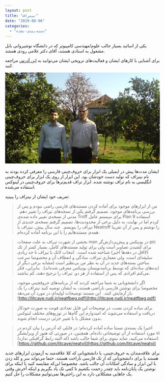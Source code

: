 ```yaml
---
layout: post
title: "نیتراف"
date: "2019-08-06"
categories: 
  - "دسته‌بندی-نشده"
---
```


یکی از اساتید بسیار جالب علوم/مهندسی کامپیوتر که در دانشگاه نوشیروانی بابل مشغول به استادی هستند، آقای دکتر غلامی رودی هستند.

برای آشنایی با کارهای ایشان و فعالیت‌های ترویجی ایشان می‌توانید به [این آدرس](http://nit.rudi.ir/) مراجعه کنید.

![A picture of me and my father (Mirepesht village)](assets/images/mirepesht.jpg)

ایشان مدت‌ها پیش در ایمیلی یک ابزار برای حروف‌چینی فارسی را معرفی کرده بودند به نام نیتراف که تولید دست خودشان بود. این ابزار از روی یک ابزار برای حروف‌چینی انگلیسی به نام تراف نوشته شده. ابزار تراف قدیم‌ترها برای حروف‌چینی در لینوکس استفاده می‌شده.

تعریف خود ایشان از نیتراف را ببینید:

> من از ابزارهای موجود برای آماده کردن مستندهای فارسی راضی نبودم و پس از بررسی برنامه‌های موجود، تصمیم گرفتم یکی از نسخه‌های تیراف را تغییر دهم.  مدتی از نسخه‌ی تغییر داده شده‌ی Troff برای سیستم عامل Plan 9 استفاده کردم اما در نهایت، به دلیل برخی از محدودیت‌ها، تصمیم گرفتم نسخه‌ی جدیدی از تیراف را بنویسم.  چند سال پیش، نیتراف یا Neatroff را نوشتم و پس از آن تقریبا همه‌ی مستندهایم را با این برنامه آماده کرده‌ام.

> بخشی از شهرت تیراف به علت صفحات man در یونیکس و پیش‌پردازش‌گر pic برای کشیدن تصاویر است ولی برای تولید مستندهای کامل، بسیار کمتر از تک (لااقل در دهه‌ها اخیر) شناخته شده است.  انتخاب لاتک یا تیراف تا حد زیادی سلیقه‌ای است، ولی معماری تیراف، سادگی و انعطاف آن و مخصوصا سرعت ساختن بسته‌های جدید در آن به نظر من بی‌نظیر است (مشابه برخی دیگر از ایده‌های ساده‌ای که توسط برنامه‌نویسان یونیکس معرفی شده‌اند).  بنابراین، فکر می‌کنم افرادی که پس از استفاده از هر دو، تیراف را ترجیح دهند، کم نباشند.

> اگر دانشجویانی به شما مراجعه کردند که از برنامه‌های حروفچینی موجود، مخصوصا برای نوشتن فارسی ناراضی هستند، به ایشان توصیه کنید نیتراف را یک بار آزمایش کنند.  این مستند توضیحات اولیه‌ای در مورد آن می‌دهد.  
> [http://litcave.rudi.ir/neatfbeg.pdf](http://litcave.rudi.ir/neatfbeg.pdf)

> برای ساده کردن نصب، در توضیحات این فایل تعدادی فونت به صورت خودکار دریافت و استفاده می‌شوند که امیدوارم این گام‌ها در توزیع‌های مختلف لینوکس بدون مشکل یا با تغییر جزئی درست انجام شوند.

> اخیرا یک بسته‌ی نسبتا ساده آماده کرده‌ام؛ در فایلی که آدرس را بیان کردم در مورد استفاده از آن توضیحاتی داده‌ام. همچنین، در صورتی که هنوز از ویرایشگر vi استفاده می‌کنید، شاید نیتوی برای شما جالب باشد (که البته رابط گرافیکی ندارد):  
> [https://github.com/litcave/neatvi](https://github.com/litcave/neatvi)  

برای علاقه‌مندان به حروف‌چینی، یا دانشجویانی که کلا علاقه‌مند به آزمودن ابزارهای جدید هستند یا برای دانشجویانی که از تک فارسی ناراحت هستند، حتما می‌تواند سر و کله زدن با این ابزار و سادگی امکانات آن جالب باشد. مخصوصا این‌که مقایسه کنید با اینکه برای نوشتن یک پایان‌نامه باید چقدر زحمت بکشیم تا کمی تک یاد بگیریم و اینکه آخرش وقتی یک جاهایی مشکلاتی دارد به این راحتی‌ها نمی‌توانیم مشکلات را حل کنیم.
